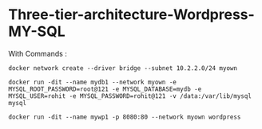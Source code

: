 # Three-tier-architecture-Wordpress-MY-SQL

With Commands : 

```docker network create --driver bridge --subnet 10.2.2.0/24 myown```


```docker run -dit --name mydb1 --network myown -e MYSQL_ROOT_PASSWORD=root@121 -e MYSQL_DATABASE=mydb -e MYSQL_USER=rohit -e MYSQL_PASSWORD=rohit@121 -v /data:/var/lib/mysql mysql```


```docker run -dit --name mywp1 -p 8080:80 --network myown wordpress```
